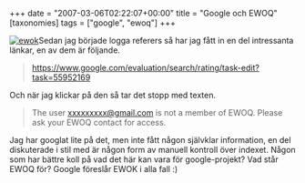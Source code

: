 +++
date = "2007-03-06T02:22:07+00:00"
title = "Google och EWOQ"
[taxonomies]
tags = ["google", "ewoq"]
+++

[<img id="image340" src="/images/2007/03/ewok.jpg" alt="ewok" class="left" />][1]Sedan jag började logga referers så har jag fått in en del intressanta länkar, en av dem är följande.

> https://www.google.com/evaluation/search/rating/task-edit?task=55952169

Och när jag klickar på den så tar det stopp med texten.

> The user xxxxxxxxx@gmail.com is not a member of EWOQ. Please ask your EWOQ contact for access.

Jag har googlat lite på det, men inte fått någon självklar information, en del diskuterade i stil med är någon form av manuell kontroll över indexet. Någon som har bättre koll på vad det här kan vara för google-projekt? Vad står EWOQ för? Google föreslår EWOK i alla fall :) 



<small></small>

 [1]: http://flickr.com/photos/carlpalmerhull/190286749/
